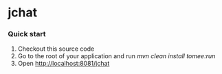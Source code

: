 jchat
=======

### Quick start ###

1. Checkout this source code
2. Go to the root of your application and run *mvn clean install tomee:run*
3. Open <http://localhost:8081/jchat>

